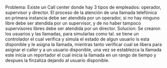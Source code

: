 Problema: Existe un Call center donde hay 3 tipos de empleados: operador, supervisor y director. El proceso de la atención de una llamada telefónica en primera instancia debe ser atendida por un operador, si no hay ninguno libre debe ser atendida por un supervisor, y de no haber tampoco supervisores libres debe ser atendida por un director.
Solucion: Se crearon los usuarios y las llamadas, para simularlas como tal. se tiene un controlador el cual verifica y simula el estado de algun usuario is esta disponible y le asigna la llamada, mientras tanto verificar cual se libera para asignar el caller y a un usuario disponible, una vez se establezca la llamada este inicia un reportador el cual inicia la llamada en un rango de tiempo y despues la finzaliza dejando al usuario disponible.
